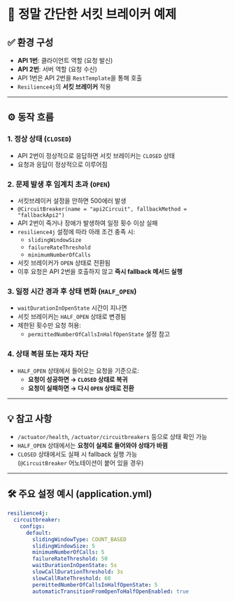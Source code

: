 # 🧪 정말 간단한 서킷 브레이커 예제

## ✅ 환경 구성

- **API 1번**: 클라이언트 역할 (요청 발신)
- **API 2번**: 서버 역할 (요청 수신)
- API 1번은 API 2번을 `RestTemplate`을 통해 호출
- `Resilience4j`의 **서킷 브레이커** 적용

---

## ⚙️ 동작 흐름

### 1. 정상 상태 (`CLOSED`)
- API 2번이 정상적으로 응답하면 서킷 브레이커는 `CLOSED` 상태
- 요청과 응답이 정상적으로 이루어짐

### 2. 문제 발생 후 임계치 초과 (`OPEN`)
- 서킷브레이커 설정을 안하면 500에러 발생
- `@CircuitBreaker(name = "api2Circuit", fallbackMethod = "fallbackApi2")`
- API 2번이 죽거나 장애가 발생하여 일정 횟수 이상 실패
- `resilience4j` 설정에 따라 아래 조건 충족 시:
  - `slidingWindowSize`
  - `failureRateThreshold`
  - `minimumNumberOfCalls`
- 서킷 브레이커가 `OPEN` 상태로 전환됨
- 이후 요청은 API 2번을 호출하지 않고 **즉시 fallback 메서드 실행**

### 3. 일정 시간 경과 후 상태 변화 (`HALF_OPEN`)
- `waitDurationInOpenState` 시간이 지나면
- 서킷 브레이커는 `HALF_OPEN` 상태로 변경됨
- 제한된 횟수만 요청 허용:
  - `permittedNumberOfCallsInHalfOpenState` 설정 참고

### 4. 상태 복원 또는 재차 차단
- `HALF_OPEN` 상태에서 들어오는 요청을 기준으로:
  - **요청이 성공하면 → `CLOSED` 상태로 복귀**
  - **요청이 실패하면 → 다시 `OPEN` 상태로 전환**

---

## 💡 참고 사항

- `/actuator/health`, `/actuator/circuitbreakers` 등으로 상태 확인 가능
- `HALF_OPEN` 상태에서는 **요청이 실제로 들어와야 상태가 바뀜**
- `CLOSED` 상태에서도 실패 시 fallback 실행 가능  
  (`@CircuitBreaker` 어노테이션이 붙어 있을 경우)

---

## 🛠️ 주요 설정 예시 (application.yml)

```yaml
resilience4j:
  circuitbreaker:
    configs:
      default:
        slidingWindowType: COUNT_BASED
        slidingWindowSize: 5
        minimumNumberOfCalls: 5
        failureRateThreshold: 50
        waitDurationInOpenState: 5s
        slowCallDurationThreshold: 3s
        slowCallRateThreshold: 60
        permittedNumberOfCallsInHalfOpenState: 5
        automaticTransitionFromOpenToHalfOpenEnabled: true
